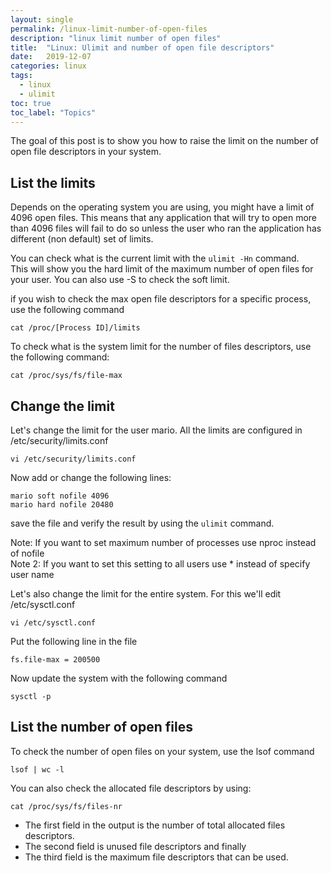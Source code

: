 ```yaml
---
layout: single
permalink: /linux-limit-number-of-open-files
description: "linux limit number of open files"
title:  "Linux: Ulimit and number of open file descriptors"
date:   2019-12-07
categories: linux
tags:
  - linux
  - ulimit
toc: true
toc_label: "Topics"
---
```


The goal of this post is to show you how to raise the limit on the number of open file descriptors in your system.

## List the limits

Depends on the operating system you are using, you might have a limit of 4096 open files. This means that any application that will try to open more than 4096 files will fail to do so unless the user who ran the application has different (non default) set of limits.<br>

You can check what is the current limit with the `ulimit -Hn` command.<br>
This will show you the hard limit of the maximum number of open files for your user. You can also use -S to check the soft limit.

if you wish to check the max open file descriptors for a specific process, use the following command

```
cat /proc/[Process ID]/limits
```

To check what is the system limit for the number of files descriptors, use the following command:

```
cat /proc/sys/fs/file-max
```

## Change the limit

Let's change the limit for the user mario. All the limits are configured in /etc/security/limits.conf

```
vi /etc/security/limits.conf
```

Now add or change the following lines:

```
mario soft nofile 4096
mario hard nofile 20480
```

save the file and verify the result by using the `ulimit` command.

Note: If you want to set maximum number of processes use nproc instead of nofile<br>
Note 2: If you want to set this setting to all users use * instead of specify user name

Let's also change the limit for the entire system. For this we'll edit /etc/sysctl.conf

```
vi /etc/sysctl.conf
```

Put the following line in the file

```
fs.file-max = 200500
```

Now update the system with the following command

```
sysctl -p
```

## List the number of open files

To check the number of open files on your system, use the lsof command

```
lsof | wc -l
```

You can also check the allocated file descriptors by using:

```
cat /proc/sys/fs/files-nr
```

* The first field in the output is the number of total allocated files descriptors.
* The second field is unused file descriptors and finally
* The third field is the maximum file descriptors that can be used.
